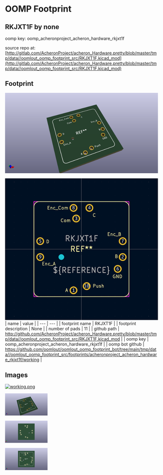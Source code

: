 # OOMP Footprint  
## RKJXT1F  by none  
  
oomp key: oomp_acheronproject_acheron_hardware_rkjxt1f  
  
source repo at: [http://gitlab.com/AcheronProject/acheron_Hardware.pretty/blob/master/tmp/data//oomlout_oomp_footprint_src/RKJXT1F.kicad_mod](http://gitlab.com/AcheronProject/acheron_Hardware.pretty/blob/master/tmp/data//oomlout_oomp_footprint_src/RKJXT1F.kicad_mod)  
## Footprint  
  
[![working_kicad_pcb_3d.png](working_kicad_pcb_3d_600.png)](working_kicad_pcb_3d.png)  
  
[![working.png](working_600.png)](working.png)  
| name | value | 
| --- | --- | 
| footprint name | RKJXT1F | 
| footprint description | None | 
| number of pads | 11 | 
| github path | http://github.com/AcheronProject/acheron_Hardware.pretty/blob/master/tmp/data//oomlout_oomp_footprint_src/RKJXT1F.kicad_mod | 
| oomp key | oomp_acheronproject_acheron_hardware_rkjxt1f | 
| oomp bot github | https://github.com/oomlout/oomlout_oomp_footprint_bot/tree/main/tmp/data//oomlout_oomp_footprint_src/footprints/acheronproject_acheron_hardware_rkjxt1f/working | 
## Images  
  
[![working.png](working_140.png)](working.png)  
  
[![working_kicad_pcb_3d.png](working_kicad_pcb_3d_140.png)](working_kicad_pcb_3d.png)  
  
[![working_kicad_pcb_3d_back.png](working_kicad_pcb_3d_back_140.png)](working_kicad_pcb_3d_back.png)  
  
[![working_kicad_pcb_3d_front.png](working_kicad_pcb_3d_front_140.png)](working_kicad_pcb_3d_front.png)  
